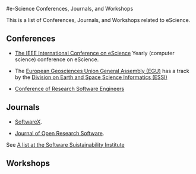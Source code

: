 #e-Science Conferences, Journals, and Workshops

This is a list of Conferences, Journals, and Workshops related to eScience.

## Conferences

* [The IEEE International Conference on eScience](https://escience-conference.org/) Yearly (computer science) conference on eScience.

* The [European Geosciences Union General Assembly (EGU)](http://www.egu.eu/) has a track by the [Division on Earth and Space Science Informatics (ESSI)](http://www.egu.eu/essi/home/)

* [Conference of Research Software Engineers](http://www.software.ac.uk/news/2016-05-09-first-ever-conference-research-software-engineers-call-participation)

## Journals


* [SoftwareX](http://www.journals.elsevier.com/softwarex/).

* [Journal of Open Research Software](http://openresearchsoftware.metajnl.com/).

See [A list at the Software Suistainability Institute](http://www.software.ac.uk/resources/guides/which-journals-should-i-publish-my-software)

## Workshops
